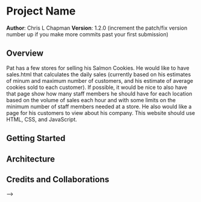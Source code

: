 # Project Name

**Author**: Chris L Chapman
**Version**: 1.2.0 (increment the patch/fix version number up if you make more commits past your first submission)

## Overview
Pat has a few stores for selling his Salmon Cookies. He would like to have sales.html that calculates the daily sales (currently based
on his estimates of minum and maximum number of customers, and his estimate of average cookies sold to each customer). If possible, it would be nice to also have that page show how many staff members he should have for each location based on the volume of sales each hour and with some limits on the minimum number of staff members needed at a store. He also would like a page for his customers to view about his company. This website should use HTML, CSS, and JavaScript. 

## Getting Started
<!-- What are the steps that a user must take in order to build this app on their own machine and get it running? -->

## Architecture
<!-- Provide a detailed description of the application design. What technologies (languages, libraries, etc) you're using, and any other relevant design information. -->


## Credits and Collaborations
<!-- Give credit (and a link) to other people or resources that helped you build this application. -->
-->